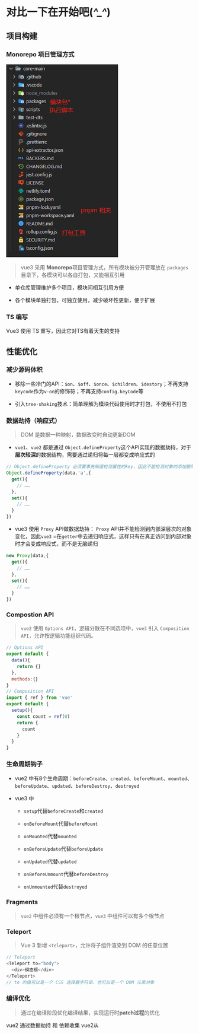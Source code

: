 # 对比一下在开始吧(*^_^*)

## 项目构建

### Monorepo 项目管理方式

![项目结构](../../Img//Vue/vue3.2.37.png)

> vue3 采用 **Monorepo**项目管理方式，所有模块被分开管理放在 `packages`目录下，各模块可以各自打包，又能相互引用

- 单仓库管理维护多个项目，模块间相互引用方便

- 各个模块单独打包，可独立使用，减少破坏性更新，便于扩展

### TS 编写

Vue3 使用 TS 重写，因此它对TS有着天生的支持

## 性能优化

###  减少源码体积

- 移除一些冷门的API：`$on`、`$off`、`$once`、`$children`、`$destory`；不再支持`keycode`作为`v-on`的修饰符；不再支持`config.keyCode`等

- 引入`tree-shaking`技术：简单理解为模块代码使用时才打包，不使用不打包

### 数据劫持（响应式）

> DOM 是数据一种映射，数据改变时自动更新DOM

- `vue1`、`vue2` 都是通过 `Object.defineProperty`这个API实现的数据劫持，对于**层次较深**的数据结构，需要通过递归将每一层都变成响应式的

```js
// Object.defineProperty 必须要事先知道检测属性的key，因此不能检测对象的添加删除（vue为了解决这个问题提供了$set 和 $delete 实例方法）
Object.defineProperty(data,'a',{
  get(){
    // ……
  },
  set(){
    // ……
  }
})
```

- vue3 使用 `Proxy` API做数据劫持： `Proxy` API并不能检测到内部深层次的对象变化，因此`vue3` =在`getter`中去递归响应式，这样只有在真正访问到内部对象时才会变成响应式，而不是无脑递归

```js
new Proxy(data,{
  get(){
    // ……
  },
  set(){
    // ……
  }
})
```

### Compostion API

> `vue2` 使用 `Options API`，逻辑分散在不同选项中，`vue3` 引入 `Composition API`，允许按逻辑功能组织代码。

```js
// Options API
export default {
  data(){
    return {}
  },
  methods:{}
}
// Composition API
import { ref } from 'vue'
export default {
  setup(){
    const count = ref(0)
    return {
      count
    }
  }
}
```

### 生命周期钩子

- vue2 中有8个生命周期：`beforeCreate`、`created`、`beforeMount`、`mounted`、`beforeUpdate`、`updated`、`beforeDestroy`、`destroyed`

- vue3 中

  - `setup`代替`beforeCreate`和`created`

  - `onBeforeMount`代替`beforeMount`
  
  - `onMounted`代替`mounted`

  - `onBeforeUpdate`代替`beforeUpdate`

  - `onUpdated`代替`updated`

  - `onBeforeUnmount`代替`beforeDestroy`

  - `onUnmounted`代替`destroyed`

### Fragments

> `vue2` 中组件必须有一个根节点，`vue3` 中组件可以有多个根节点

### Teleport

> Vue 3 新增 `<Teleport>`，允许将子组件渲染到 DOM 的任意位置

```js
// Teleport
<Teleport to="body">
  <div>模态框</div>
</Teleport>
// to 的值可以是一个 CSS 选择器字符串，也可以是一个 DOM 元素对象
```

### 编译优化

> 通过在编译阶段优化编译结果，实现运行时**patch过程**的优化

vue2 通过数据劫持 和 依赖收集 vue2从